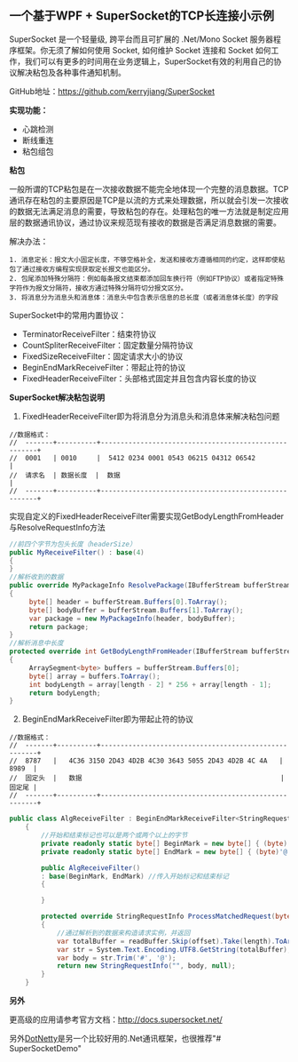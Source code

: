 ## 一个基于WPF + SuperSocket的TCP长连接小示例

SuperSocket 是一个轻量级, 跨平台而且可扩展的 .Net/Mono Socket 服务器程序框架。你无须了解如何使用 Socket, 如何维护 Socket 连接和 Socket 如何工作，我们可以有更多的时间用在业务逻辑上，SuperSocket有效的利用自己的协议解决粘包及各种事件通知机制。

GitHub地址：https://github.com/kerryjiang/SuperSocket

**实现功能：**

- 心跳检测
- 断线重连
- 粘包组包

**粘包**

一般所谓的TCP粘包是在一次接收数据不能完全地体现一个完整的消息数据。TCP通讯存在粘包的主要原因是TCP是以流的方式来处理数据，所以就会引发一次接收的数据无法满足消息的需要，导致粘包的存在。处理粘包的唯一方法就是制定应用层的数据通讯协议，通过协议来规范现有接收的数据是否满足消息数据的需要。

解决办法：

```
1. 消息定长：报文大小固定长度，不够空格补全，发送和接收方遵循相同的约定，这样即使粘包了通过接收方编程实现获取定长报文也能区分。
2. 包尾添加特殊分隔符：例如每条报文结束都添加回车换行符（例如FTP协议）或者指定特殊字符作为报文分隔符，接收方通过特殊分隔符切分报文区分。
3. 将消息分为消息头和消息体：消息头中包含表示信息的总长度（或者消息体长度）的字段
```

SuperSocket中的常用内置协议：

- TerminatorReceiveFilter：结束符协议
- CountSpliterReceiveFilter：固定数量分隔符协议
- FixedSizeReceiveFilter：固定请求大小的协议
- BeginEndMarkReceiveFilter：带起止符的协议
- FixedHeaderReceiveFilter：头部格式固定并且包含内容长度的协议

**SuperSocket解决粘包说明**

1. FixedHeaderReceiveFilter即为将消息分为消息头和消息体来解决粘包问题

```
//数据格式：
//  -------+----------+------------------------------------------------------+
//  0001   | 0010     |  5412 0234 0001 0543 06215 04312 06542               |
//  请求名  | 数据长度  |  数据                                                 |
//  -------+----------+------------------------------------------------------+
```

实现自定义的FixedHeaderReceiveFilter需要实现GetBodyLengthFromHeader与ResolveRequestInfo方法

```c#
//前四个字节为包头长度（headerSize）
public MyReceiveFilter() : base(4)
{
}
//解析收到的数据
public override MyPackageInfo ResolvePackage(IBufferStream bufferStream)
{
     byte[] header = bufferStream.Buffers[0].ToArray();
     byte[] bodyBuffer = bufferStream.Buffers[1].ToArray();
     var package = new MyPackageInfo(header, bodyBuffer);
     return package;
}
//解析消息中长度
protected override int GetBodyLengthFromHeader(IBufferStream bufferStream, int length)
{
     ArraySegment<byte> buffers = bufferStream.Buffers[0];
     byte[] array = buffers.ToArray();
     int bodyLength = array[length - 2] * 256 + array[length - 1];
     return bodyLength;
}
```



2. BeginEndMarkReceiveFilter即为带起止符的协议

```
//数据格式：
//  -------+----------+------------------------------------------------------+
//  8787   |   4C36 3150 2D43 4D2B 4C30 3643 5055 2D43 4D2B 4C 4A   |  8989  |
//  固定头  |   数据                                                  |  固定尾 |
//  -------+----------+------------------------------------------------------+
```

```c#
public class AlgReceiveFilter : BeginEndMarkReceiveFilter<StringRequestInfo>
    {
        //开始和结束标记也可以是两个或两个以上的字节
        private readonly static byte[] BeginMark = new byte[] { (byte)'#' };
        private readonly static byte[] EndMark = new byte[] { (byte)'@' };

        public AlgReceiveFilter()
        : base(BeginMark, EndMark) //传入开始标记和结束标记
        {

        }

        protected override StringRequestInfo ProcessMatchedRequest(byte[] readBuffer, int offset, int length)
        {
            //通过解析到的数据来构造请求实例，并返回
            var totalBuffer = readBuffer.Skip(offset).Take(length).ToArray();
            var str = System.Text.Encoding.UTF8.GetString(totalBuffer);
            var body = str.Trim('#', '@');
            return new StringRequestInfo("", body, null);
        }
    }
```

**另外**

更高级的应用请参考官方文档：http://docs.supersocket.net/

另外[DotNetty](https://github.com/tangming579/DotNettySample)是另一个比较好用的.Net通讯框架，也很推荐"# SuperSocketDemo" 
